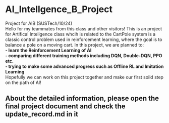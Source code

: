 # AI_Intellgence_B_Project
Project for AIB (SUSTech/10/24)  
Hello for my teammates from this class and other visitors! This is an project for Artifical Intellgence class whcih is related to the CartPole system is a classic control problem used in reinforcement learning, where the goal is to balance a pole on a moving cart.
In this project, we are planned to:  
**- learn the Reinforcement Learning of AI**  
**- comparing different training methods including DQN, Double-DQN, PPO etc.**  
**- trying to make some advanced progress such as Offline RL and Imitation Learning**  
Hopefully we can work on this project together and make our first soild step on the path of AI!

## About the detailed information, please open the final project document and check the update_record.md in it

